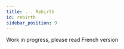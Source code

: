 ```yaml
---
title: ... Rebirth
id: rebirth
sidebar_position: 9
---
```


Work in progress, please read French version
